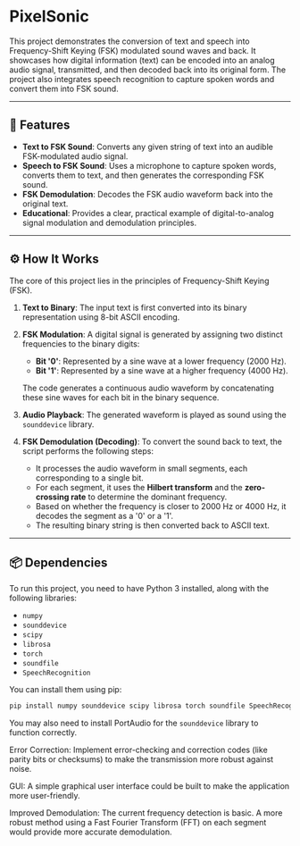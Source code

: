 # PixelSonic
This project demonstrates the conversion of text and speech into Frequency-Shift Keying (FSK) modulated sound waves and back. It showcases how digital information (text) can be encoded into an analog audio signal, transmitted, and then decoded back into its original form. The project also integrates speech recognition to capture spoken words and convert them into FSK sound.

-----

## 🚀 Features

  - **Text to FSK Sound**: Converts any given string of text into an audible FSK-modulated audio signal.
  - **Speech to FSK Sound**: Uses a microphone to capture spoken words, converts them to text, and then generates the corresponding FSK sound.
  - **FSK Demodulation**: Decodes the FSK audio waveform back into the original text.
  - **Educational**: Provides a clear, practical example of digital-to-analog signal modulation and demodulation principles.

-----

## ⚙️ How It Works

The core of this project lies in the principles of Frequency-Shift Keying (FSK).

1.  **Text to Binary**: The input text is first converted into its binary representation using 8-bit ASCII encoding.

2.  **FSK Modulation**: A digital signal is generated by assigning two distinct frequencies to the binary digits:

      * **Bit '0'**: Represented by a sine wave at a lower frequency (2000 Hz).
      * **Bit '1'**: Represented by a sine wave at a higher frequency (4000 Hz).

    The code generates a continuous audio waveform by concatenating these sine waves for each bit in the binary sequence.

3.  **Audio Playback**: The generated waveform is played as sound using the `sounddevice` library.

4.  **FSK Demodulation (Decoding)**: To convert the sound back to text, the script performs the following steps:

      * It processes the audio waveform in small segments, each corresponding to a single bit.
      * For each segment, it uses the **Hilbert transform** and the **zero-crossing rate** to determine the dominant frequency.
      * Based on whether the frequency is closer to 2000 Hz or 4000 Hz, it decodes the segment as a '0' or a '1'.
      * The resulting binary string is then converted back to ASCII text.

-----



## 📦 Dependencies

To run this project, you need to have Python 3 installed, along with the following libraries:

  - `numpy`
  - `sounddevice`
  - `scipy`
  - `librosa`
  - `torch`
  - `soundfile`
  - `SpeechRecognition`

You can install them using pip:

```bash
pip install numpy sounddevice scipy librosa torch soundfile SpeechRecognition
```

You may also need to install PortAudio for the `sounddevice` library to function correctly.

Error Correction: Implement error-checking and correction codes (like parity bits or checksums) to make the transmission more robust against noise.

GUI: A simple graphical user interface could be built to make the application more user-friendly.

Improved Demodulation: The current frequency detection is basic. A more robust method using a Fast Fourier Transform (FFT) on each segment would provide more accurate demodulation.

